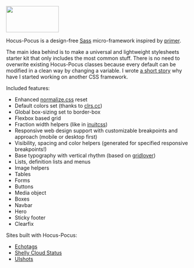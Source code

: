 <div class="hidden">
  <a href="http://hocus-pocus.io">
    <img src="http://bkzl.github.io/hocus-pocus/img/brand-light.png" width="144px" height="72px">
  </a>
</div>

Hocus-Pocus is a design-free [Sass](http://sass-lang.com) micro-framework
inspired by [primer](https://github.com/primer/primer).

The main idea behind is to make a universal and lightweight stylesheets starter
kit that only includes the most common stuff. There is no need to overwrite
existing Hocus-Pocus classes because every default can be modified in
a clean way by changing a variable. I wrote [a short story](https://medium.com/@bkzl/hocus-pocus-e76a6d52801b)
why have I started working on another CSS framework.

Included features:

* Enhanced [normalize.css](https://github.com/necolas/normalize.css) reset
* Default colors set (thanks to [clrs.cc](http://clrs.cc))
* Global box-sizing set to border-box
* Flexbox based grid
* Fraction width helpers (like in [inuitcss](https://github.com/inuitcss/tools.widths))
* Responsive web design support with customizable breakpoints and approach (mobile or desktop first)
* Visibility, spacing and color helpers (generated for specified responsive breakpoints!)
* Base typography with vertical rhythm (based on [gridlover](http://www.gridlover.net/try))
* Lists, definition lists and menus
* Image helpers
* Tables
* Forms
* Buttons
* Media object
* Boxes
* Navbar
* Hero
* Sticky footer
* Clearfix

Sites built with Hocus-Pocus:

* [Echotags](http://echotags.io)
* [Shelly Cloud Status](https://status.shellycloud.com)
* [UIshots](http://uishots.com)
